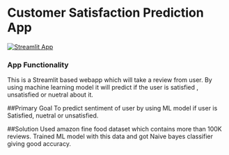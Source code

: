 # Customer Satisfaction Prediction App

[![Streamlit App](https://static.streamlit.io/badges/streamlit_badge_black_white.svg)](https://share.streamlit.io/ameysonawane26/customer_satisfaction_prediction/main/project_satisfaction.py)

### App Functionality
This is a Streamlit based webapp which will take a review from user. By using machine learning model it will predict if the user is satisfied , unsatisfied or nuetral about it.


##Primary Goal
To predict sentiment of user by using ML model if user is Satisfied, nuetral or unsatisfied.

##Solution
Used amazon fine food dataset which contains more than 100K reviews. Trained ML model with this data and got Naive bayes classifier giving good accuracy.
